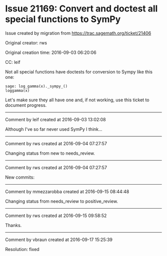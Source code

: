 # Issue 21169: Convert and doctest all special functions to SymPy

Issue created by migration from https://trac.sagemath.org/ticket/21406

Original creator: rws

Original creation time: 2016-09-03 06:20:06

CC:  leif

Not all special functions have doctests for conversion to Sympy like this one:

```
sage: log_gamma(x)._sympy_()
loggamma(x)
```

Let's make sure they all have one and, if not working, use this ticket to document progress.


---

Comment by leif created at 2016-09-03 13:02:08

Although I've so far never used SymPy I think...


---

Comment by rws created at 2016-09-04 07:27:57

Changing status from new to needs_review.


---

Comment by rws created at 2016-09-04 07:27:57

New commits:


---

Comment by mmezzarobba created at 2016-09-15 08:44:48

Changing status from needs_review to positive_review.


---

Comment by rws created at 2016-09-15 09:58:52

Thanks.


---

Comment by vbraun created at 2016-09-17 15:25:39

Resolution: fixed
